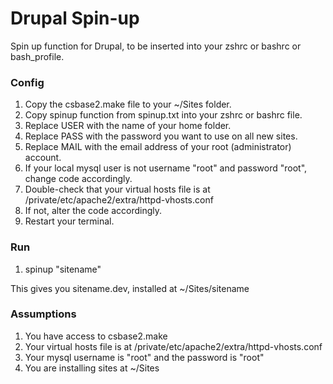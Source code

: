 Drupal Spin-up
==============

Spin up function for Drupal, to be inserted into your zshrc or bashrc or bash_profile.

### Config

1. Copy the csbase2.make file to your ~/Sites folder.
2. Copy spinup function from spinup.txt into your zshrc or bashrc file.
3. Replace USER with the name of your home folder.
3. Replace PASS with the password you want to use on all new sites.
4. Replace MAIL with the email address of your root (administrator) account.
5. If your local mysql user is not username "root" and password "root", change code accordingly.
6. Double-check that your virtual hosts file is at /private/etc/apache2/extra/httpd-vhosts.conf
7. If not, alter the code accordingly.
8. Restart your terminal.

### Run

1. spinup "sitename"

This gives you sitename.dev, installed at ~/Sites/sitename


### Assumptions

1. You have access to csbase2.make
2. Your virtual hosts file is at /private/etc/apache2/extra/httpd-vhosts.conf
3. Your mysql username is "root" and the password is "root"
4. You are installing sites at ~/Sites
